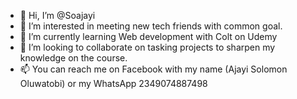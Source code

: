 - 👋 Hi, I’m @Soajayi
- 👀 I’m interested in meeting new tech friends with common goal.
- 🌱 I’m currently learning Web development with Colt on Udemy
- 💞️ I’m looking to collaborate on tasking projects to sharpen my knowledge on the course.
- 📫 You can reach me on Facebook with my name (Ajayi Solomon Oluwatobi) or my WhatsApp 2349074887498

<!---
Soajayi/Soajayi is a ✨ special ✨ repository because its `README.md` (this file) appears on your GitHub profile.
You can click the Preview link to take a look at your changes.
--->
